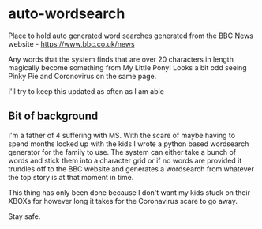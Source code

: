 # auto-wordsearch

Place to hold auto generated word searches generated from the BBC News website - https://www.bbc.co.uk/news

Any words that the system finds that are over 20 characters in length magically become something from My Little Pony! Looks a bit odd seeing Pinky Pie and Coronovirus on the same page.

I'll try to keep this updated as often as I am able

## Bit of background

I'm a father of 4 suffering with MS. With the scare of maybe having to spend months locked up with the kids I wrote a python based wordsearch generator for the family to use. The system can either take a bunch of words and stick them into a character grid or if no words are provided it trundles off to the BBC website and generates a wordsearch from whatever the top story is at that moment in time.

This thing has only been done because I don't want my kids stuck on their XBOXs for however long it takes for the Coronavirus scare to go away. 

Stay safe.

